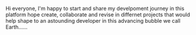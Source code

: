 Hi everyone, I'm happy to start and share my develpoment journey in this
platform hope create, collaborate and revise in differnet projects that would help 
shape to an astounding developer in this advancing bubble we call Earth......

<!---
iamciscoo/iamciscoo is a ✨ special ✨ repository because its `README.md` (this file) appears on your GitHub profile.
You can click the Preview link to take a look at your changes.
--->
